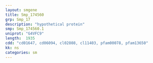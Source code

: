 ```yaml
---
layout: smgene
title: Smp_174560
grp: Smp_17
description: "hypothetical protein"
smp: Smp_174560.1
uniprot: "G4VFC9"
length:  1935
cdd: "cd01647, cd06094, cl02808, cl11403, pfam00078, pfam13650"
kk: ns
categories: sm
---
```

